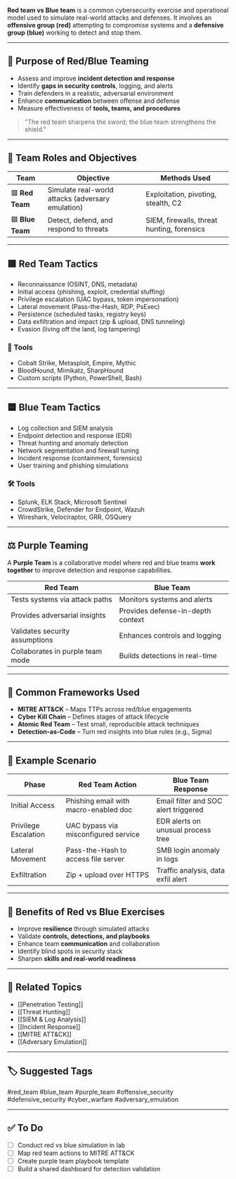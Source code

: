 **Red team vs Blue team** is a common cybersecurity exercise and operational model used to simulate real-world attacks and defenses. It involves an **offensive group (red)** attempting to compromise systems and a **defensive group (blue)** working to detect and stop them.

---

## 🎯 Purpose of Red/Blue Teaming

- Assess and improve **incident detection and response**
- Identify **gaps in security controls**, logging, and alerts
- Train defenders in a realistic, adversarial environment
- Enhance **communication** between offense and defense
- Measure effectiveness of **tools, teams, and procedures**

> "The red team sharpens the sword; the blue team strengthens the shield."

---

## 🧱 Team Roles and Objectives

| Team        | Objective                                   | Methods Used                              |
|-------------|---------------------------------------------|--------------------------------------------|
| 🟥 **Red Team** | Simulate real-world attacks (adversary emulation) | Exploitation, pivoting, stealth, C2        |
| 🟦 **Blue Team**| Detect, defend, and respond to threats     | SIEM, firewalls, threat hunting, forensics |

---

## 🟥 Red Team Tactics

- Reconnaissance (OSINT, DNS, metadata)
- Initial access (phishing, exploit, credential stuffing)
- Privilege escalation (UAC bypass, token impersonation)
- Lateral movement (Pass-the-Hash, RDP, PsExec)
- Persistence (scheduled tasks, registry keys)
- Data exfiltration and impact (zip & upload, DNS tunneling)
- Evasion (living off the land, log tampering)

### 🔧 Tools

- Cobalt Strike, Metasploit, Empire, Mythic
- BloodHound, Mimikatz, SharpHound
- Custom scripts (Python, PowerShell, Bash)

---

## 🟦 Blue Team Tactics

- Log collection and SIEM analysis
- Endpoint detection and response (EDR)
- Threat hunting and anomaly detection
- Network segmentation and firewall tuning
- Incident response (containment, forensics)
- User training and phishing simulations

### 🛠 Tools

- Splunk, ELK Stack, Microsoft Sentinel
- CrowdStrike, Defender for Endpoint, Wazuh
- Wireshark, Velociraptor, GRR, OSQuery

---

## ⚖️ Purple Teaming

A **Purple Team** is a collaborative model where red and blue teams **work together** to improve detection and response capabilities.

| Red Team                         | Blue Team                          |
|----------------------------------|-------------------------------------|
| Tests systems via attack paths   | Monitors systems and alerts         |
| Provides adversarial insights    | Provides defense-in-depth context   |
| Validates security assumptions   | Enhances controls and logging       |
| Collaborates in purple team mode | Builds detections in real-time      |

---

## 🧠 Common Frameworks Used

- **MITRE ATT&CK** – Maps TTPs across red/blue engagements
- **Cyber Kill Chain** – Defines stages of attack lifecycle
- **Atomic Red Team** – Test small, reproducible attack techniques
- **Detection-as-Code** – Turn red insights into blue rules (e.g., Sigma)

---

## 📘 Example Scenario

| Phase                | Red Team Action                        | Blue Team Response                   |
|----------------------|----------------------------------------|--------------------------------------|
| Initial Access       | Phishing email with macro-enabled doc  | Email filter and SOC alert triggered |
| Privilege Escalation | UAC bypass via misconfigured service   | EDR alerts on unusual process tree   |
| Lateral Movement     | Pass-the-Hash to access file server    | SMB login anomaly in logs            |
| Exfiltration         | Zip + upload over HTTPS                | Traffic analysis, data exfil alert   |

---

## 🧩 Benefits of Red vs Blue Exercises

- Improve **resilience** through simulated attacks
- Validate **controls, detections, and playbooks**
- Enhance team **communication** and collaboration
- Identify blind spots in security stack
- Sharpen **skills and real-world readiness**

---

## 🔗 Related Topics

- [[Penetration Testing]]
- [[Threat Hunting]]
- [[SIEM & Log Analysis]]
- [[Incident Response]]
- [[MITRE ATT&CK]]
- [[Adversary Emulation]]

---

## 🏷 Suggested Tags

#red_team #blue_team #purple_team #offensive_security #defensive_security #cyber_warfare #adversary_emulation

---

## ✅ To Do

- [ ] Conduct red vs blue simulation in lab
- [ ] Map red team actions to MITRE ATT&CK
- [ ] Create purple team playbook template
- [ ] Build a shared dashboard for detection validation
